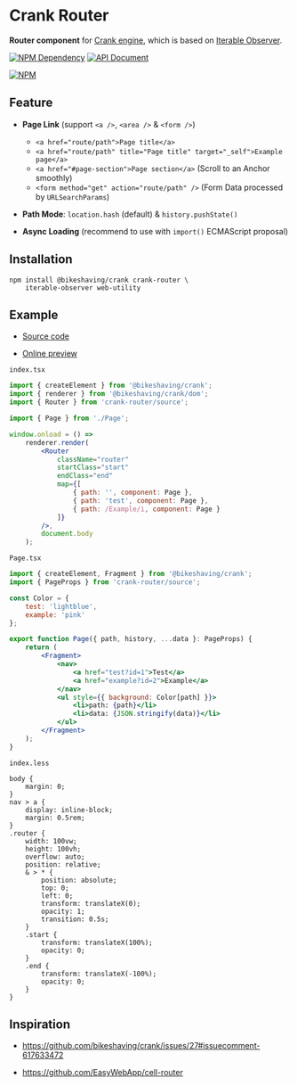 # Crank Router

**Router component** for [Crank engine][1], which is based on [Iterable Observer][2].

[![NPM Dependency](https://david-dm.org/TechQuery/crank-router.svg)][3]
[![API Document](https://github.com/TechQuery/crank-router/workflows/API%20Document/badge.svg?branch=master)][4]

[![NPM](https://nodei.co/npm/crank-router.png?downloads=true&downloadRank=true&stars=true)][5]

## Feature

-   **Page Link** (support `<a />`, `<area />` & `<form />`)

    -   `<a href="route/path">Page title</a>`
    -   `<a href="route/path" title="Page title" target="_self">Example page</a>`
    -   `<a href="#page-section">Page section</a>` (Scroll to an Anchor smoothly)
    -   `<form method="get" action="route/path" />` (Form Data processed by `URLSearchParams`)

-   **Path Mode**: `location.hash` (default) & `history.pushState()`

-   **Async Loading** (recommend to use with `import()` ECMAScript proposal)

## Installation

```shell
npm install @bikeshaving/crank crank-router \
    iterable-observer web-utility
```

## Example

-   [Source code](https://github.com/TechQuery/crank-router/tree/master/test/source)

-   [Online preview](https://tech-query.me/crank-router/demo/)

`index.tsx`

```jsx
import { createElement } from '@bikeshaving/crank';
import { renderer } from '@bikeshaving/crank/dom';
import { Router } from 'crank-router/source';

import { Page } from './Page';

window.onload = () =>
    renderer.render(
        <Router
            className="router"
            startClass="start"
            endClass="end"
            map={[
                { path: '', component: Page },
                { path: 'test', component: Page },
                { path: /Example/i, component: Page }
            ]}
        />,
        document.body
    );
```

`Page.tsx`

```jsx
import { createElement, Fragment } from '@bikeshaving/crank';
import { PageProps } from 'crank-router/source';

const Color = {
    test: 'lightblue',
    example: 'pink'
};

export function Page({ path, history, ...data }: PageProps) {
    return (
        <Fragment>
            <nav>
                <a href="test?id=1">Test</a>
                <a href="example?id=2">Example</a>
            </nav>
            <ul style={{ background: Color[path] }}>
                <li>path: {path}</li>
                <li>data: {JSON.stringify(data)}</li>
            </ul>
        </Fragment>
    );
}
```

`index.less`

```LESS
body {
    margin: 0;
}
nav > a {
    display: inline-block;
    margin: 0.5rem;
}
.router {
    width: 100vw;
    height: 100vh;
    overflow: auto;
    position: relative;
    & > * {
        position: absolute;
        top: 0;
        left: 0;
        transform: translateX(0);
        opacity: 1;
        transition: 0.5s;
    }
    .start {
        transform: translateX(100%);
        opacity: 0;
    }
    .end {
        transform: translateX(-100%);
        opacity: 0;
    }
}
```

## Inspiration

-   https://github.com/bikeshaving/crank/issues/27#issuecomment-617633472

-   https://github.com/EasyWebApp/cell-router

[1]: https://crank.js.org/
[2]: https://web-cell.dev/iterable-observer/
[3]: https://david-dm.org/TechQuery/crank-router
[4]: https://github.com/TechQuery/crank-router/actions
[5]: https://nodei.co/npm/crank-router/
